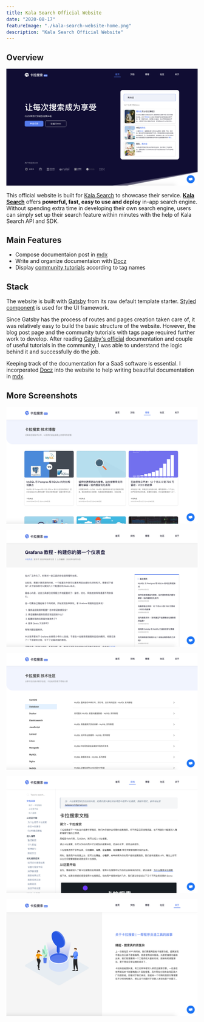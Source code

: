 ```yaml
---
title: Kala Search Official Website
date: "2020-08-17"
featureImage: "./kala-search-website-home.png"
description: "Kala Search Official Website"
---
```


## Overview
![Kala Search Official Website Home Page](./kala-search-website-home.png " ")

This official website is built for [Kala Search](https://kalasearch.cn/) to showcase their service. **[Kala Search](https://kalasearch.cn/)** offers **powerful, fast, easy to use and deploy** in-app search engine. Without spending extra time in developing their own search engine, users can simply set up their search feature within minutes with the help of Kala Search API and SDK.

## Main Features
- Compose documentaion post in [mdx](https://mdxjs.com/)
- Write and organize documentaion with [Docz](https://www.docz.site/)
- Display [community tutorials](https://kalasearch.cn/community) according to tag names

## Stack
The website is built with [Gatsby](https://www.gatsbyjs.org/) from its raw default template starter. [Styled component](https://styled-components.com/) is used for the UI framework. 

Since Gatsby has the process of routes and pages creation taken care of, it was relatively easy to build the basic structure of the website. However, the blog post page and the community tutorials with tags page required further work to develop. After reading [Gatsby's official](https://www.gatsbyjs.com/tutorial/part-seven/) documentation and couple of useful tutorials in the community, I was able to understand the logic behind it and successfully do the job.

Keeping track of the documentation for a SaaS software is essential. I incorperated [Docz](https://www.docz.site/) into the website to help writing beautiful documentation in [mdx](https://mdxjs.com/). 

## More Screenshots
![Kala Search Official Website Blog Page](./kala-search-website-blog.png "Kala's technical blog page")

![Kala Search Official Website Blog Post Page](./kala-search-website-blog-detail.png "Blog post detail page")

![Kala Search Official Website Community Page](./kala-search-website-community.png "Kala's tutorial community page display posts by different tags")

![Kala Search Official Website Documentation Page](./kala-search-website-doc.png "Kala Search's documentation - built with Docz")

![Kala Search Official Website About Page](./kala-search-website-about.png "Kala's story and everything about Kala Search Team")

